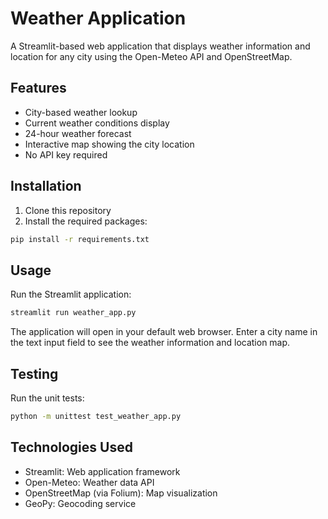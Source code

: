 # Weather Application

A Streamlit-based web application that displays weather information and location for any city using the Open-Meteo API and OpenStreetMap.

## Features

- City-based weather lookup
- Current weather conditions display
- 24-hour weather forecast
- Interactive map showing the city location
- No API key required

## Installation

1. Clone this repository
2. Install the required packages:
```bash
pip install -r requirements.txt
```

## Usage

Run the Streamlit application:
```bash
streamlit run weather_app.py
```

The application will open in your default web browser. Enter a city name in the text input field to see the weather information and location map.

## Testing

Run the unit tests:
```bash
python -m unittest test_weather_app.py
```

## Technologies Used

- Streamlit: Web application framework
- Open-Meteo: Weather data API
- OpenStreetMap (via Folium): Map visualization
- GeoPy: Geocoding service
